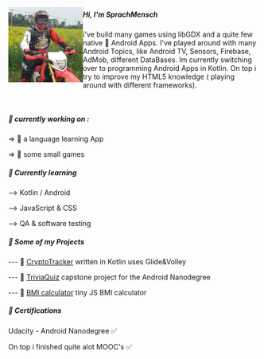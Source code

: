   
 <p align='left'>
  <img width="150" align='left' src="https://raw.githubusercontent.com/Sprachmensch/sprachmensch/master/photo_profile.png?raw=true">
  
##### Hi, I'm SprachMensch

i've build many games using libGDX and a quite few native :iphone: Android Apps. I've played around with many Android Topics, like Android TV, Sensors, Firebase, AdMob, different DataBases. Im currently switching over to programming Android Apps in Kotlin. On top i try to improve my HTML5 knowledge ( playing around with different frameworks).
</p>

<div><br></div>

##### :wrench: currently working on :

=> :pencil: a language learning App

=> :space_invader: some small games


  
##### 🌱 Currently learning
--> Kotlin / Android
 
--> JavaScript & CSS
  
--> QA & software testing

 
##### :file_folder: Some of my Projects

--- :floppy_disk: [CryptoTracker](https://github.com/Sprachmensch/Kotlin-CryptoTracker) written in Kotlin uses Glide&Volley
   
--- :floppy_disk: [TriviaQuiz](https://github.com/Sprachmensch/TriviaQuiz) capstone project for the Android Nanodegree 
   
--- :floppy_disk: [BMI calculator](https://github.com/Sprachmensch/JS_BMI) tiny JS BMI calculator

##### :blue_book: Certifications
 Udacity - Android Nanodegree :white_check_mark:
 
 On top i finished quite alot MOOC's :white_check_mark:
 
